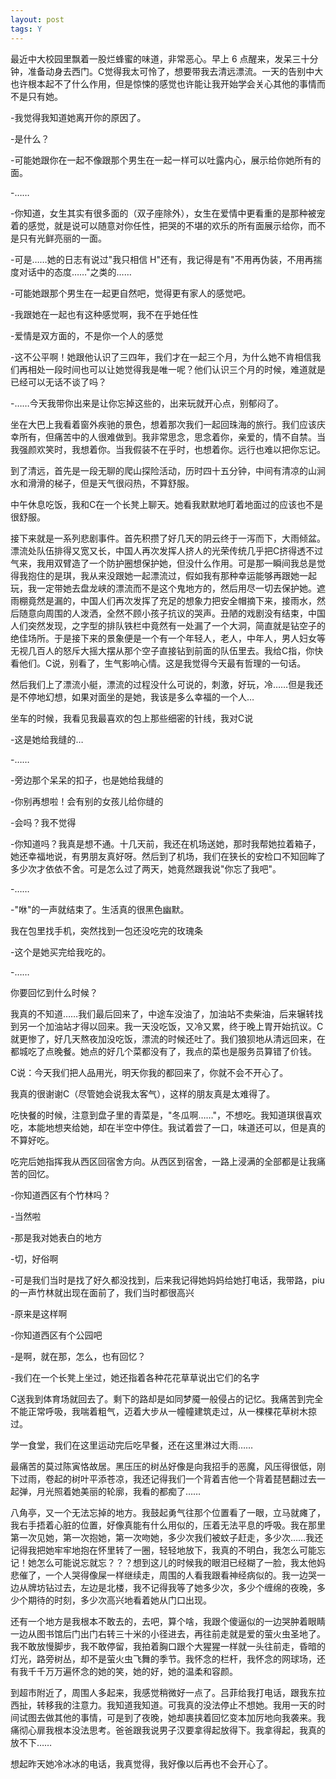 ```yaml
---
layout: post
tags: Y
---
```


最近中大校园里飘着一股烂蜂蜜的味道，非常恶心。早上 6 点醒来，发呆三十分钟，准备动身去西门。C觉得我太可怜了，想要带我去清远漂流。一天的告别中大也许根本起不了什么作用，但是惊悚的感觉也许能让我开始学会关心其他的事情而不是只有她。

-我觉得我知道她离开你的原因了。

-是什么？

-可能她跟你在一起不像跟那个男生在一起一样可以吐露内心，展示给你她所有的面。

-……

-你知道，女生其实有很多面的（双子座除外），女生在爱情中更看重的是那种被宠着的感觉，就是说可以随意对你任性，把哭的不堪的欢乐的所有面展示给你，而不是只有光鲜亮丽的一面。

-可是……她的日志有说过"我只相信 H"还有，我记得是有"不用再伪装，不用再揣度对话中的态度……"之类的……

-可能她跟那个男生在一起更自然吧，觉得更有家人的感觉吧。

-我跟她在一起也有这种感觉啊，我不在乎她任性

-爱情是双方面的，不是你一个人的感觉

-这不公平啊！她跟他认识了三四年，我们才在一起三个月，为什么她不肯相信我们再相处一段时间也可以让她觉得我是唯一呢？他们认识三个月的时候，难道就是已经可以无话不谈了吗？

-……今天我带你出来是让你忘掉这些的，出来玩就开心点，别郁闷了。

坐在大巴上我看着窗外疾驰的景色，想着那次我们一起回珠海的旅行。我们应该庆幸所有，但痛苦中的人很难做到。我非常思念，思念着你，亲爱的，情不自禁。当我强颜欢笑时，我想着你。当我假装不在乎时，也想着你。远行也难以把你忘记。

到了清远，首先是一段无聊的爬山探险活动，历时四十五分钟，中间有清凉的山涧水和滑滑的梯子，但是天气很闷热，不算舒服。

中午休息吃饭，我和C在一个长凳上聊天。她看我默默地盯着地面过的应该也不是很舒服。

接下来就是一系列悲剧事件。首先积攒了好几天的阴云终于一泻而下，大雨倾盆。漂流处队伍排得又宽又长，中国人再次发挥人挤人的光荣传统几乎把C挤得透不过气来，我用双臂造了一个防护圈想保护她，但没什么作用。可是那一瞬间我总是觉得我抱住的是琪，我从来没跟她一起漂流过，假如我有那种幸运能够再跟她一起玩，我一定带她去盘龙峡的漂流而不是这个鬼地方的，然后用尽一切去保护她。遮雨棚竟然是漏的，中国人们再次发挥了充足的想象力把安全帽摘下来，接雨水，然后随意向周围的人泼洒，全然不顾小孩子抗议的哭声。丑陋的戏剧没有结束，中国人们突然发现，之字型的排队铁栏中竟然有一处漏了一个大洞，简直就是钻空子的绝佳场所。于是接下来的景象便是一个有一个年轻人，老人，中年人，男人妇女等无视几百人的怒斥大摇大摆从那个空子直接钻到前面的队伍里去。我给C指，你快看他们。C说，别看了，生气影响心情。这是我觉得今天最有哲理的一句话。

然后我们上了漂流小艇，漂流的过程没什么可说的，刺激，好玩，冷……但是我还是不停地幻想，如果对面坐的是她，我该是多么幸福的一个人…

坐车的时候，我看见我最喜欢的包上那些细密的针线，我对C说

-这是她给我缝的…

-……

-旁边那个呆呆的扣子，也是她给我缝的

-你别再想啦！会有别的女孩儿给你缝的

-会吗？我不觉得

-你知道吗？我真是想不通。十几天前，我还在机场送她，那时我帮她拉着箱子，她还幸福地说，有男朋友真好呀。然后到了机场，我们在狭长的安检口不知回眸了多少次才依依不舍。可是怎么过了两天，她竟然跟我说"你忘了我吧"。

-……

-"咻"的一声就结束了。生活真的很黑色幽默。

我在包里找手机，突然找到一包还没吃完的玫瑰条

-这个是她买完给我吃的。

-……

你要回忆到什么时候？

我真的不知道……我们最后回来了，中途车没油了，加油站不卖柴油，后来辗转找到另一个加油站才得以回来。我一天没吃饭，又冷又累，终于晚上胃开始抗议。C就更惨了，好几天熬夜加没吃饭，漂流的时候还吐了。我们狼狈地从清远回来，在都城吃了点晚餐。她点的好几个菜都没有了，我点的菜也是服务员算错了价钱。

C说：今天我们把人品用光，明天你我的都回来了，你就不会不开心了。

我真的很谢谢C（尽管她会说我太客气），这样的朋友真是太难得了。

吃快餐的时候，注意到盘子里的青菜是，"冬瓜啊……"，不想吃。我知道琪很喜欢吃，本能地想夹给她，却在半空中停住。我试着尝了一口，味道还可以，但是真的不算好吃。

吃完后她指挥我从西区回宿舍方向。从西区到宿舍，一路上浸满的全部都是让我痛苦的回忆。

-你知道西区有个竹林吗？

-当然啦

-那是我对她表白的地方

-切，好俗啊

-可是我们当时是找了好久都没找到，后来我记得她妈妈给她打电话，我带路，piu 的一声竹林就出现在面前了，我们当时都很高兴

-原来是这样啊

-你知道西区有个公园吧

-是啊，就在那，怎么，也有回忆？

-我们在一个长凳上坐过，她还指着各种花花草草说出它们的名字

C送我到体育场就回去了。剩下的路却是如同梦魇一般侵占的记忆。我痛苦到完全不能正常呼吸，我喘着粗气，迈着大步从一幢幢建筑走过，从一棵棵花草树木掠过。

学一食堂，我们在这里运动完后吃早餐，还在这里淋过大雨……

最痛苦的莫过陈寅恪故居。黑压压的树丛好像是向我招手的恶魔，风压得很低，刚下过雨，卷起的树叶平添苍凉，我还记得我们一个背着吉他一个背着琵琶翻过去一起弹，月光照着她美丽的轮廓，我看的都痴了……

八角亭，又一个无法忘掉的地方。我鼓起勇气往那个位置看了一眼，立马就瘫了，我右手捂着心脏的位置，好像真能有什么用似的，压着无法平息的呼吸。我在那里第一次见她，第一次抱她，第一次吻她，多少次我们被蚊子赶走，多少次……我还记得我把她牢牢地抱在怀里转了一圈，轻轻地放下，我真的不明白，我怎么可能忘记！她怎么可能说忘就忘？？？想到这儿的时候我的眼泪已经糊了一脸，我太他妈悲催了，一个人哭得像屎一样继续走，周围的人看我跟看神经病似的。我一边哭一边从牌坊钻过去，左边是北楼，我不记得我等了她多少次，多少个缠绵的夜晚，多少个期待的时刻，多少次高兴地看着她从门口出现。

还有一个地方是我根本不敢去的，去吧，算个啥，我跟个傻逼似的一边哭肿着眼睛一边从图书馆后门出门右转三十米的小径进去，再往前走就是爱的萤火虫圣地了。我不敢放慢脚步，我不敢停留，我拍着胸口跟个大猩猩一样就一头往前走，昏暗的灯光，路旁树丛，却不是萤火虫飞舞的季节。我怀念的栏杆，我怀念的网球场，还有我千千万万遍怀念的她的笑，她的好，她的温柔和容颜。

到超市附近了，周围人多起来，我感觉稍微好一点了。吕菲给我打电话，跟我东拉西扯，转移我的注意力。我知道我知道。可我真的没法停止不想她。我用一天的时间试图去做其他的事情，可是到了夜晚，她却裹挟着回忆变本加厉地向我袭来。我痛彻心扉我根本没法思考。爸爸跟我说男子汉要拿得起放得下。我拿得起，我真的放不下……

想起昨天她冷冰冰的电话，我真觉得，我好像以后再也不会开心了。
